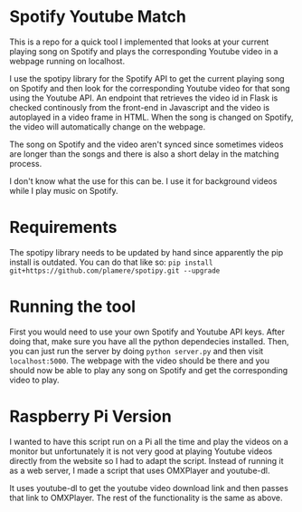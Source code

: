 # Spotify Youtube Match

This is a repo for a quick tool I implemented that looks at your current playing song on Spotify and plays the corresponding Youtube video in a webpage running on localhost.

I use the spotipy library for the Spotify API to get the current playing song on Spotify and then look for the corresponding Youtube video for that song using the Youtube API. An endpoint that retrieves the video id in Flask is checked continously from the front-end in Javascript and the video is autoplayed in a video frame in HTML. 
When the song is changed on Spotify, the video will automatically change on the webpage.

The song on Spotify and the video aren't synced since sometimes videos are longer than the songs and there is also a short delay in the matching process.

I don't know what the use for this can be. I use it for background videos while I play music on Spotify.

# Requirements
The spotipy library needs to be updated by hand since apparently the pip install is outdated.
You can do that like so:
`pip install git+https://github.com/plamere/spotipy.git --upgrade`

# Running the tool
First you would need to use your own Spotify and Youtube API keys. After doing that, make sure you have all the python dependecies installed. Then, you can just run the server by doing `python server.py` and then visit `localhost:5000`. The webpage with the video should be there and you should now be able to play any song on Spotify and get the corresponding video to play.

# Raspberry Pi Version
I wanted to have this script run on a Pi all the time and play the videos on a monitor but unfortunately it is not very good at playing Youtube videos directly from the website so I had to adapt the script. Instead of running it as a web server, I made a script that uses OMXPlayer and youtube-dl.

It uses youtube-dl to get the youtube video download link and then passes that link to OMXPlayer. The rest of the functionality is the same as above.
